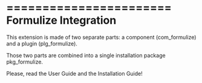 =======================
Formulize Integration
=======================

This extension is made of two separate parts: a component (com_formulize) and a plugin (plg_formulize).

Those two parts are combined into a single installation package pkg_formulize.

Please, read the User Guide and the Installation Guide!




